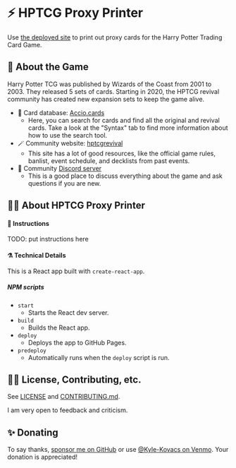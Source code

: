 # ⚡ HPTCG Proxy Printer

Use [the deployed site](TODO) to print out proxy cards for the Harry Potter
Trading Card Game.

## 🧙 About the Game

Harry Potter TCG was published by Wizards of the Coast from 2001 to 2003. They
released 5 sets of cards. Starting in 2020, the HPTCG revival community has
created new expansion sets to keep the game alive.

-   🎴 Card database: [Accio.cards](https://accio.cards/)
    -   Here, you can search for cards and find all the original and revival
        cards. Take a look at the "Syntax" tab to find more information about
        how to use the search tool.
-   🪄 Community website:
    [hptcgrevival](https://hptcgrevival.github.io/hptcgrevival/)
    -   This site has a lot of good resources, like the official game rules,
        banlist, event schedule, and decklists from past events.
-   🏰 Community [Discord server](https://discord.com/invite/EKJSXBC)
    -   This is a good place to discuss everything about the game and ask
        questions if you are new.

## 🐦‍🔥 About HPTCG Proxy Printer

#### 🧹 Instructions

TODO: put instructions here

#### ⚗️ Technical Details

This is a React app built with `create-react-app`.

##### NPM scripts

-   `start`
    -   Starts the React dev server.
-   `build`
    -   Builds the React app.
-   `deploy`
    -   Deploys the app to GitHub Pages.
-   `predeploy`
    -   Automatically runs when the `deploy` script is run.

## 🧑‍🏫 License, Contributing, etc.

See [LICENSE](./LICENSE) and [CONTRIBUTING.md](./CONTRIBUTING.md).

I am very open to feedback and criticism.

## ✨ Donating

To say thanks, [sponsor me on GitHub](https://github.com/sponsors/nullromo) or
use [@Kyle-Kovacs on Venmo](https://venmo.com/u/Kyle-Kovacs). Your donation is
appreciated!
